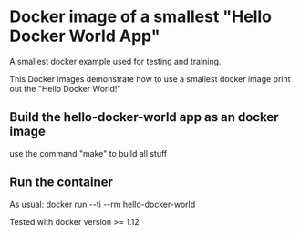 # Docker image of a smallest "Hello Docker World App"

A smallest docker example used for testing and training.

This Docker images demonstrate how to use a smallest docker image print out the "Hello Docker World!"

## Build the hello-docker-world app as an docker image

use the command "make" to build all stuff

## Run the container

As usual: docker run --ti --rm hello-docker-world

Tested with docker version >= 1.12
